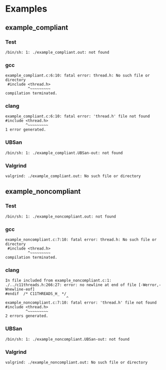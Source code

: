 # Examples
## example_compliant
### Test
```
/bin/sh: 1: ./example_compliant.out: not found
```
### gcc
```
example_compliant.c:6:10: fatal error: thread.h: No such file or directory
 #include <thread.h>
          ^~~~~~~~~~
compilation terminated.
```
### clang
```
example_compliant.c:6:10: fatal error: 'thread.h' file not found
#include <thread.h>
         ^~~~~~~~~~
1 error generated.
```
### UBSan
```
/bin/sh: 1: ./example_compliant.UBSan-out: not found
```
### Valgrind
```
valgrind: ./example_compliant.out: No such file or directory
```
## example_noncompliant
### Test
```
/bin/sh: 1: ./example_noncompliant.out: not found
```
### gcc
```
example_noncompliant.c:7:10: fatal error: thread.h: No such file or directory
 #include <thread.h>
          ^~~~~~~~~~
compilation terminated.
```
### clang
```
In file included from example_noncompliant.c:1:
./../c11threads.h:266:27: error: no newline at end of file [-Werror,-Wnewline-eof]
#endif  /* C11THREADS_H_ */
                           ^
example_noncompliant.c:7:10: fatal error: 'thread.h' file not found
#include <thread.h>
         ^~~~~~~~~~
2 errors generated.
```
### UBSan
```
/bin/sh: 1: ./example_noncompliant.UBSan-out: not found
```
### Valgrind
```
valgrind: ./example_noncompliant.out: No such file or directory
```
